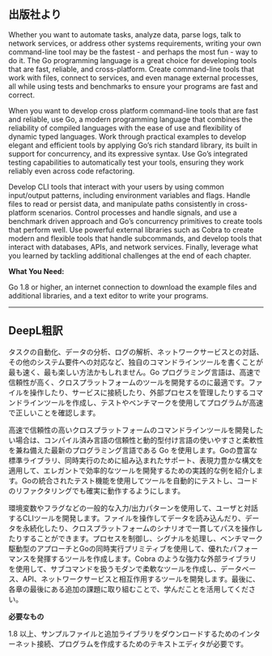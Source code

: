 ## 出版社より

Whether you want to automate tasks, analyze data, parse logs, talk to network services, or address other systems requirements, writing your own command-line tool may be the fastest - and perhaps the most fun - way to do it. The Go programming language is a great choice for developing tools that are fast, reliable, and cross-platform. Create command-line tools that work with files, connect to services, and even manage external processes, all while using tests and benchmarks to ensure your programs are fast and correct.

When you want to develop cross platform command-line tools that are fast and reliable, use Go, a modern programming language that combines the reliability of compiled languages with the ease of use and flexibility of dynamic typed languages. Work through practical examples to develop elegant and efficient tools by applying Go’s rich standard library, its built in support for concurrency, and its expressive syntax. Use Go’s integrated testing capabilities to automatically test your tools, ensuring they work reliably even across code refactoring.

Develop CLI tools that interact with your users by using common input/output patterns, including environment variables and flags. Handle files to read or persist data, and manipulate paths consistently in cross-platform scenarios. Control processes and handle signals, and use a benchmark driven approach and Go’s concurrency primitives to create tools that perform well. Use powerful external libraries such as Cobra to create modern and flexible tools that handle subcommands, and develop tools that interact with databases, APIs, and network services. Finally, leverage what you learned by tackling additional challenges at the end of each chapter.

**What You Need:**

Go 1.8 or higher, an internet connection to download the example files and additional libraries, and a text editor to write your programs.

---

## DeepL粗訳

タスクの自動化、データの分析、ログの解析、ネットワークサービスとの対話、その他のシステム要件への対応など、独自のコマンドラインツールを書くことが最も速く、最も楽しい方法かもしれません。Go プログラミング言語は、高速で信頼性が高く、クロスプラットフォームのツールを開発するのに最適です。ファイルを操作したり、サービスに接続したり、外部プロセスを管理したりするコマンドラインツールを作成し、テストやベンチマークを使用してプログラムが高速で正しいことを確認します。

高速で信頼性の高いクロスプラットフォームのコマンドラインツールを開発したい場合は、コンパイル済み言語の信頼性と動的型付け言語の使いやすさと柔軟性を兼ね備えた最新のプログラミング言語である Go を使用します。Goの豊富な標準ライブラリ、同時実行のために組み込まれたサポート、表現力豊かな構文を適用して、エレガントで効率的なツールを開発するための実践的な例を紹介します。Goの統合されたテスト機能を使用してツールを自動的にテストし、コードのリファクタリングでも確実に動作するようにします。

環境変数やフラグなどの一般的な入力/出力パターンを使用して、ユーザと対話するCLIツールを開発します。ファイルを操作してデータを読み込んだり、データを永続化したり、クロスプラットフォームのシナリオで一貫してパスを操作したりすることができます。プロセスを制御し、シグナルを処理し、ベンチマーク駆動型のアプローチとGoの同時実行プリミティブを使用して、優れたパフォーマンスを発揮するツールを作成します。Cobra のような強力な外部ライブラリを使用して、サブコマンドを扱うモダンで柔軟なツールを作成し、データベース、API、ネットワークサービスと相互作用するツールを開発します。最後に、各章の最後にある追加の課題に取り組むことで、学んだことを活用してください。

**必要なもの**

1.8 以上、サンプルファイルと追加ライブラリをダウンロードするためのインターネット接続、プログラムを作成するためのテキストエディタが必要です。
